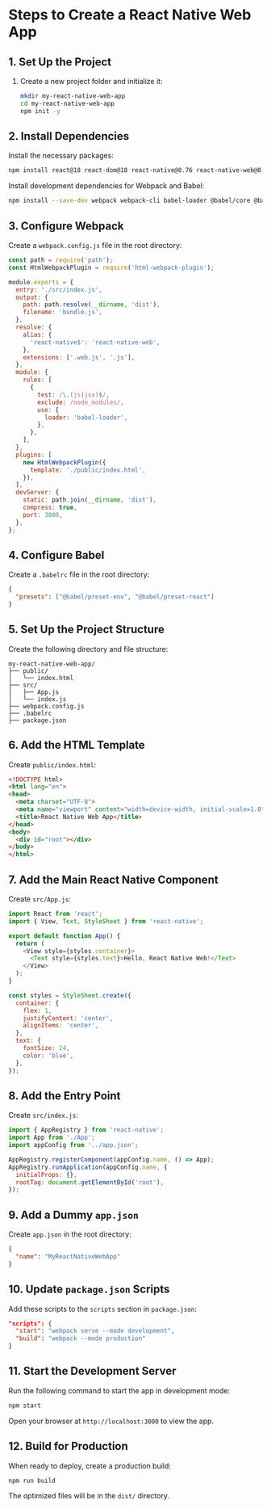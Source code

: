 # Steps to Create a React Native Web App

## 1. Set Up the Project
1. Create a new project folder and initialize it:
   ```bash
   mkdir my-react-native-web-app
   cd my-react-native-web-app
   npm init -y
   ```

## 2. Install Dependencies
Install the necessary packages:
```bash
npm install react@18 react-dom@18 react-native@0.76 react-native-web@0.18 --legacy-peer-deps
```

Install development dependencies for Webpack and Babel:
```bash
npm install --save-dev webpack webpack-cli babel-loader @babel/core @babel/preset-env @babel/preset-react html-webpack-plugin
```

## 3. Configure Webpack
Create a `webpack.config.js` file in the root directory:
```javascript
const path = require('path');
const HtmlWebpackPlugin = require('html-webpack-plugin');

module.exports = {
  entry: './src/index.js',
  output: {
    path: path.resolve(__dirname, 'dist'),
    filename: 'bundle.js',
  },
  resolve: {
    alias: {
      'react-native$': 'react-native-web',
    },
    extensions: ['.web.js', '.js'],
  },
  module: {
    rules: [
      {
        test: /\.(js|jsx)$/,
        exclude: /node_modules/,
        use: {
          loader: 'babel-loader',
        },
      },
    ],
  },
  plugins: [
    new HtmlWebpackPlugin({
      template: './public/index.html',
    }),
  ],
  devServer: {
    static: path.join(__dirname, 'dist'),
    compress: true,
    port: 3000,
  },
};
```

## 4. Configure Babel
Create a `.babelrc` file in the root directory:
```json
{
  "presets": ["@babel/preset-env", "@babel/preset-react"]
}
```

## 5. Set Up the Project Structure
Create the following directory and file structure:
```
my-react-native-web-app/
├── public/
│   └── index.html
├── src/
│   ├── App.js
│   └── index.js
├── webpack.config.js
├── .babelrc
├── package.json
```

## 6. Add the HTML Template
Create `public/index.html`:
```html
<!DOCTYPE html>
<html lang="en">
<head>
  <meta charset="UTF-8">
  <meta name="viewport" content="width=device-width, initial-scale=1.0">
  <title>React Native Web App</title>
</head>
<body>
  <div id="root"></div>
</body>
</html>
```

## 7. Add the Main React Native Component
Create `src/App.js`:
```javascript
import React from 'react';
import { View, Text, StyleSheet } from 'react-native';

export default function App() {
  return (
    <View style={styles.container}>
      <Text style={styles.text}>Hello, React Native Web!</Text>
    </View>
  );
}

const styles = StyleSheet.create({
  container: {
    flex: 1,
    justifyContent: 'center',
    alignItems: 'center',
  },
  text: {
    fontSize: 24,
    color: 'blue',
  },
});
```

## 8. Add the Entry Point
Create `src/index.js`:
```javascript
import { AppRegistry } from 'react-native';
import App from './App';
import appConfig from '../app.json';

AppRegistry.registerComponent(appConfig.name, () => App);
AppRegistry.runApplication(appConfig.name, {
  initialProps: {},
  rootTag: document.getElementById('root'),
});
```

## 9. Add a Dummy `app.json`
Create `app.json` in the root directory:
```json
{
  "name": "MyReactNativeWebApp"
}
```

## 10. Update `package.json` Scripts
Add these scripts to the `scripts` section in `package.json`:
```json
"scripts": {
  "start": "webpack serve --mode development",
  "build": "webpack --mode production"
}
```

## 11. Start the Development Server
Run the following command to start the app in development mode:
```bash
npm start
```

Open your browser at `http://localhost:3000` to view the app.

## 12. Build for Production
When ready to deploy, create a production build:
```bash
npm run build
```

The optimized files will be in the `dist/` directory.


